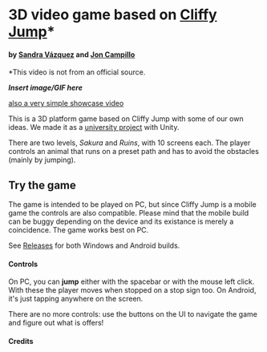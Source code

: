 # 3D video game based on [Cliffy Jump](https://www.youtube.com/watch?v=fYDwBUzOVUM)*
#### by [Sandra Vázquez](https://github.com/bunnerd) and [Jon Campillo](https://github.com/DarkJaslo)

*This video is not from an official source.

***Insert image/GIF here***

[also a very simple showcase video](https://www.youtube.com/watch?v=kC9WLV39P-o)

This is a 3D platform game based on Cliffy Jump with some of our own ideas. We made it as a [university project](https://www.fib.upc.edu/en/studies/bachelors-degrees/bachelor-degree-informatics-engineering/curriculum/syllabus/VJ) with Unity.

There are two levels, _Sakura_ and _Ruins_, with 10 screens each. The player controls an animal that runs on a preset path and has to avoid the obstacles (mainly by jumping).

## Try the game

The game is intended to be played on PC, but since Cliffy Jump is a mobile game the controls are also compatible. Please mind that the mobile build can be buggy depending on the device and its existance is merely a coincidence. The game works best on PC.

See [Releases]() for both Windows and Android builds.

#### Controls

On PC, you can **jump** either with the spacebar or with the mouse left click. With these the player moves when stopped on a stop sign too. On Android, it's just tapping anywhere on the screen.

There are no more controls: use the buttons on the UI to navigate the game and figure out what is offers!

#### Credits


